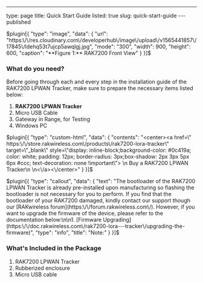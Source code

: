 ---
type: page
title: Quick Start Guide
listed: true
slug: quick-start-guide
---published

$plugin[{
    "type": "image",
    "data": {
        "url": "https:\/\/res.cloudinary.com\/developerhub\/image\/upload\/v1565441857\/17845\/ldehq53t7ujcp5awqlgj.jpg",
        "mode": "300",
        "width": 900,
        "height": 600,
        "caption": "**Figure 1:** RAK7200 Front View"
    }
}]$

### What do you need?

Before going through each and every step in the installation guide of the RAK7200 LPWAN Tracker, make sure to prepare the necessary items listed below:

1. **RAK7200 LPWAN Tracker**
2. Micro USB Cable
3. Gateway in Range, for Testing
4. Windows PC

$plugin[{
    "type": "custom-html",
    "data": {
        "contents": "<center><a href=\" https:\/\/store.rakwireless.com\/products\/rak7200-lora-tracker\" target=\"_blank\" style=\"display: inline-block;background-color: #0c419a; color: white; padding: 12px; border-radius: 3px;box-shadow: 2px 3px 5px 6px #ccc; text-decoration: none !important\"> \n  Buy a RAK7200 LPWAN Tracker\n  \n<\/a><\/center>"
    }
}]$

$plugin[{
    "type": "callout",
    "data": {
        "text": "The bootloader of the RAK7200 LPWAN Tracker is already pre-installed upon manufacturing so flashing the bootloader is not necessary for you to perform. If you find that the bootloader of your RAK7200 damaged, kindly contact our support though our [RAKwireless forum](https:\/\/forum.rakwireless.com\/). However, if you want to upgrade the firmware of the device, please refer to the documentation below:\n\n1. [Firmware Upgrading](https:\/\/doc.rakwireless.com\/rak7200-lora---tracker\/upgrading-the-firmware)",
        "type": "info",
        "title": "Note:"
    }
}]$

### What's Included in the Package

1. RAK7200 LPWAN Tracker
2. Rubberized enclosure
3. Micro USB cable

